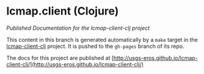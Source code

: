 # lcmap.client (Clojure)

*Published Documentation for the lcmap-client-clj project*

This content in this branch is generated automatically by a ``make`` target in
the [lcmap-client-clj](http://github.com/usgs-eros/lcmap-client-clj) project. It is pushed
to the ``gh-pages`` branch of its repo.

The docs for this project are published at
[http://usgs-eros.github.io/lcmap-client-clj/](http://usgs-eros.github.io/lcmap-client-clj/)
